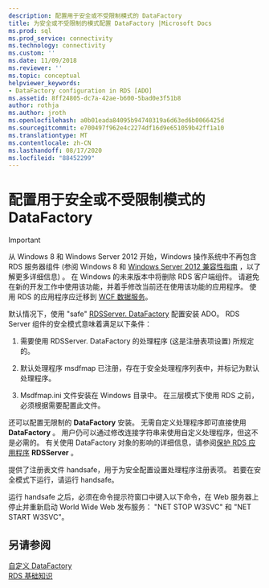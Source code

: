 ```yaml
---
description: 配置用于安全或不受限制模式的 DataFactory
title: 为安全或不受限制的模式配置 DataFactory |Microsoft Docs
ms.prod: sql
ms.prod_service: connectivity
ms.technology: connectivity
ms.custom: ''
ms.date: 11/09/2018
ms.reviewer: ''
ms.topic: conceptual
helpviewer_keywords:
- DataFactory configuration in RDS [ADO]
ms.assetid: 8ff24805-dc7a-42ae-b600-5bad0e3f51b8
author: rothja
ms.author: jroth
ms.openlocfilehash: a0b01eada84095b94740319a6d63ed6b0066425d
ms.sourcegitcommit: e700497f962e4c2274df16d9e651059b42ff1a10
ms.translationtype: MT
ms.contentlocale: zh-CN
ms.lasthandoff: 08/17/2020
ms.locfileid: "88452299"
---
```

# <a name="configuring-datafactory-for-safe-or-unrestricted-modes"></a>配置用于安全或不受限制模式的 DataFactory
> [!IMPORTANT]
>  从 Windows 8 和 Windows Server 2012 开始，Windows 操作系统中不再包含 RDS 服务器组件 (参阅 Windows 8 和 [Windows Server 2012 兼容性指南](https://www.microsoft.com/download/details.aspx?id=27416) ，以了解更多详细信息) 。 在 Windows 的未来版本中将删除 RDS 客户端组件。 请避免在新的开发工作中使用该功能，并着手修改当前还在使用该功能的应用程序。 使用 RDS 的应用程序应迁移到 [WCF 数据服务](https://go.microsoft.com/fwlink/?LinkId=199565)。  
  
 默认情况下，使用 "safe" [RDSServer. DataFactory](../../../ado/reference/rds-api/datafactory-object-rdsserver.md) 配置安装 ADO。 RDS Server 组件的安全模式意味着满足以下条件：  
  
1.  需要使用 RDSServer. DataFactory 的处理程序 (这是注册表项设置) 所规定的。  
  
2.  默认处理程序 msdfmap 已注册，存在于安全处理程序列表中，并标记为默认处理程序。  
  
3.  Msdfmap.ini 文件安装在 Windows 目录中。 在三层模式下使用 RDS 之前，必须根据需要配置此文件。  
  
 还可以配置无限制的 **DataFactory** 安装。 无需自定义处理程序即可直接使用**DataFactory** 。 用户仍可以通过修改连接字符串来使用自定义处理程序，但这不是必需的。 有关使用 DataFactory 对象的影响的详细信息，请参阅[保护 RDS 应用程序](../../../ado/guide/remote-data-service/securing-rds-applications.md) **RDSServer** 。  
  
 提供了注册表文件 handsafe，用于为安全配置设置处理程序注册表项。 若要在安全模式下运行，请运行 handsafe。  
  
 运行 handsafe 之后，必须在命令提示符窗口中键入以下命令，在 Web 服务器上停止并重新启动 World Wide Web 发布服务： "NET STOP W3SVC" 和 "NET START W3SVC"。  
  
## <a name="see-also"></a>另请参阅  
 [自定义 DataFactory](../../../ado/guide/remote-data-service/datafactory-customization.md)   
 [RDS 基础知识](../../../ado/guide/remote-data-service/rds-fundamentals.md)



